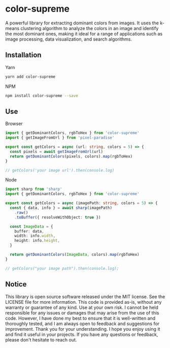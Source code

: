 <!-- infuser start title -->

# color-supreme

<!-- infuser end title -->
<!-- infuser start description -->

A powerful library for extracting dominant colors from images. It uses the k-means clustering algorithm to analyze the colors in an image and identify the most dominant ones, making it ideal for a range of applications such as image processing, data visualization, and search algorithms.

<!-- infuser end description -->

<!-- infuser start installation -->

## Installation

Yarn

```bash
yarn add color-supreme
```

NPM

```bash
npm install color-supreme --save
```

<!-- infuser end installation -->

<!-- infuser start usage -->

## Use

Browser

```typescript
import { getDominantColors, rgbToHex } from 'color-supreme'
import { getImageFromUrl } from 'pixel-paradise'

export const getColors = async (url: string, colors = 5) => {
  const pixels = await getImageFromUrl(url)
  return getDominantColors(pixels, colors).map(rgbToHex)
}

// getColors('your image url').then(console.log)
```

Node

```typescript
import sharp from 'sharp'
import { getDominantColors, rgbToHex } from 'color-supreme'

export const getColors = async (imagePath: string, colors = 5) => {
  const { data, info } = await sharp(imagePath)
    .raw()
    .toBuffer({ resolveWithObject: true })

  const ImageData = {
    buffer: data,
    width: info.width,
    height: info.height,
  }

  return getDominantColors(ImageData, colors).map(rgbToHex)
}

// getColors("your image path").then(console.log);
```

<!-- infuser end usage -->

<!-- infuser start development -->
<!-- infuser end development -->

<!-- infuser start footer -->

## Notice

This library is open source software released under the MIT license. See the LICENSE file for more information. This code is provided as-is, without any warranty or guarantee of any kind. Use at your own risk. I cannot be held responsible for any issues or damages that may arise from the use of this code. However, I have done my best to ensure that it is well-written and thoroughly tested, and I am always open to feedback and suggestions for improvement. Thank you for your understanding. I hope you enjoy using it and find it useful in your projects. If you have any questions or feedback, please don't hesitate to reach out.

<!-- infuser end footer -->
